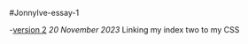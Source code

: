 #JonnyIve-essay-1

-[version 2](https://c10duck.github.io/JonnyIve-essay-1/jonnyive.html)
*20 November 2023*
Linking my index two to my CSS
